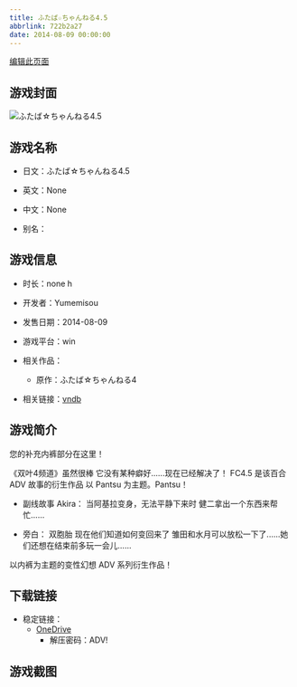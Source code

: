 ```yaml
---
title: ふたば☆ちゃんねる4.5
abbrlink: 722b2a27
date: 2014-08-09 00:00:00
---
```

[编辑此页面](https://github.com/ACG-3/ADV3-source/blob/main/source/_posts/games/%E3%81%B5%E3%81%9F%E3%81%B0%E2%98%86%E3%81%A1%E3%82%83%E3%82%93%E3%81%AD%E3%82%8B4.5.md)

## 游戏封面

![ふたば☆ちゃんねる4.5](https://pan.timero.xyz/d/onedrive/img_lib_001/%E3%81%B5%E3%81%9F%E3%81%B0%E2%98%86%E3%81%A1%E3%82%83%E3%82%93%E3%81%AD%E3%82%8B4.5_cover.avif)


## 游戏名称

- 日文：ふたば☆ちゃんねる4.5
- 英文：None
- 中文：None

- 别名：


## 游戏信息

- 时长：none h
- 开发者：Yumemisou
- 发售日期：2014-08-09
- 游戏平台：win
- 相关作品：
   - 原作：ふたば☆ちゃんねる4

- 相关链接：[vndb](https://vndb.org/v15799)


## 游戏简介

您的补充内裤部分在这里！

《双叶4频道》虽然很棒
它没有某种癖好......现在已经解决了！
FC4.5 是该百合 ADV 故事的衍生作品
以 Pantsu 为主题。Pantsu！

* 副线故事 Akira：
当阿基拉变身，无法平静下来时
健二拿出一个东西来帮忙......

* 旁白： 双胞胎
现在他们知道如何变回来了
雏田和水月可以放松一下了......她们还想在结束前多玩一会儿......

以内裤为主题的变性幻想 ADV 系列衍生作品！




## 下载链接

- 稳定链接：
    - [OneDrive](https://pan.timero.xyz/onedrive/adv_lib_001/%E3%81%B5%E3%81%9F%E3%81%B0%E2%98%86%E3%81%A1%E3%82%83%E3%82%93%E3%81%AD%E3%82%8B4.5)
        - 解压密码：ADV!



## 游戏截图


